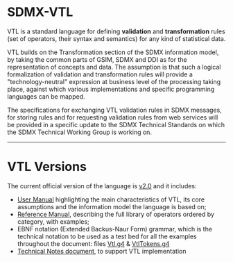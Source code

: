 # SDMX-VTL
VTL is a standard language for defining **validation** and **transformation** rules (set of operators, their syntax and semantics) for any kind of statistical data. 

VTL builds on the Transformation section of the SDMX information model, by taking the common parts of GSIM, SDMX and DDI as for the representation of concepts and data. The assumption is that such a logical formalization of validation and transformation rules will provide a "technology-neutral" expression at business level of the processing taking place, against which various implementations and specific programming languages can be mapped. 

The specifications for exchanging VTL validation rules in SDMX messages, for storing rules and for requesting validation rules from web services will be provided in a specific update to the SDMX Technical Standards on which the SDMX Technical Working Group is working on. 

--- 
# VTL Versions

The current official version of the language is [v2.0](https://github.com/sdmx-twg/vtl/tree/master/v2.1) and it includes:

* [User Manual](https://github.com/sdmx-twg/vtl/tree/master/v2.1/docs/user_manual) highlighting the main characteristics of VTL, its core assumptions and the information model the language is based on;
* [Reference Manual](https://github.com/sdmx-twg/vtl/tree/master/v2.1/docs/reference_manual), describing the full library of operators ordered by category, with examples;
* EBNF notation (Extended Backus-Naur Form) grammar, which is the technical notation to be used as a test bed for all the examples throughout the document: files [Vtl.g4](v2.0/src/main/antlr4/org/sdmx/vtl/Vtl.g4) & [VtlTokens.g4](v2.0/src/main/antlr4/org/sdmx/vtl/VtlTokens.g4)
* [Technical Notes document](https://github.com/sdmx-twg/vtl/v2.1/docs/Technical_Notes.md), to support VTL implementation
